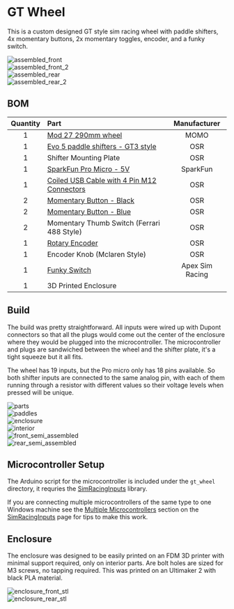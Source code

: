 # GT Wheel
This is a custom designed GT style sim racing wheel with paddle shifters, 4x momentary buttons, 2x momentary toggles, encoder, and a funky switch.

![assembled_front](img/assembled_front.jpeg)  
![assembled_front_2](img/assembled_front_2.jpeg)  
![assembled_rear](img/assembled_rear.jpeg)  
![assembled_rear_2](img/assembled_rear_2.jpeg)

## BOM

| Quantity | Part | Manufacturer |
| :-: | :-- | :-: |
| 1 | [Mod 27 290mm wheel](https://momo.com/en-us/momo-racing-steering-wheels/momo-mod-27.html?pn=R1925/29S#) | MOMO |
| 1 | [Evo 5 paddle shifters - GT3 style](https://opensimracing.com/collections/paddles/products/osr-evo-5-roller-bearing-magnetic-shifters-ready-to-install?variant=7356260941854) | OSR |
| 1 | Shifter Mounting Plate | OSR |
| 1 | [SparkFun Pro Micro - 5V](https://www.sparkfun.com/products/12640) | SparkFun |
| 1 | [Coiled USB Cable with 4 Pin M12 Connectors](https://opensimracing.com/collections/electronic-hardware/products/electronics-12mm-aviation-socket?variant=31210585653325) | OSR |
| 2 | [Momentary  Button - Black](https://opensimracing.com/collections/electronic-hardware/products/electronics-momentary-button?variant=30737899969) | OSR |
| 2 | [Momentary  Button - Blue](https://opensimracing.com/collections/electronic-hardware/products/electronics-momentary-button?variant=30737900161) | OSR |
| 2 | Momentary Thumb Switch (Ferrari 488 Style) | OSR |
| 1 | [Rotary Encoder](https://opensimracing.com/collections/electronic-hardware/products/electronics-cts-rotary-encoder) | OSR |
| 1 | Encoder Knob (Mclaren Style) | OSR |
| 1 | [Funky Switch](https://www.apexsimracing.com/collections/encoders/products/funky-switch) | Apex Sim Racing |
| 1 | 3D Printed Enclosure | |

## Build
The build was pretty straightforward. All inputs were wired up with Dupont connectors so that all the plugs would come out the center of the enclosure where they would be plugged into the microcontroller. The microcontroller and plugs are sandwiched between the wheel and the shifter plate, it's a tight squeeze but it all fits.

The wheel has 19 inputs, but the Pro micro only has 18 pins available. So both shifter inputs are connected to the same analog pin, with each of them running through a resistor with different values so their voltage levels when pressed will be unique.

![parts](img/parts.jpeg)  
![paddles](img/paddles.jpeg)  
![enclosure](img/enclosure.jpeg)  
![interior](img/interior.jpeg)  
![front_semi_assembled](img/front_semi_assembled.jpeg)  
![rear_semi_assembled](img/rear_semi_assembled.jpeg)

## Microcontroller Setup
The Arduino script for the microcontroller is included under the `gt_wheel` directory, it requries the [SimRacingInputs](https://github.com/stevendaniluk/SimRacingInputs/) library.

If you are connecting multiple microcontrollers of the same type to one Windows machine see the [Multiple Microcontrollers](https://github.com/stevendaniluk/SimRacingInputs#multiple-microcontrollers) section on the [SimRacingInputs](https://github.com/stevendaniluk/SimRacingInputs/) page for tips to make this work.

## Enclosure
The enclosure was designed to be easily printed on an FDM 3D printer with minimal support required, only on interior parts. Are bolt holes are sized for M3 screws, no tapping required. This was printed on an Ultimaker 2 with black PLA material.

![enclosure_front_stl](img/enclosure_front_stl.png)  
![enclosure_rear_stl](img/enclosure_rear_stl.png)
